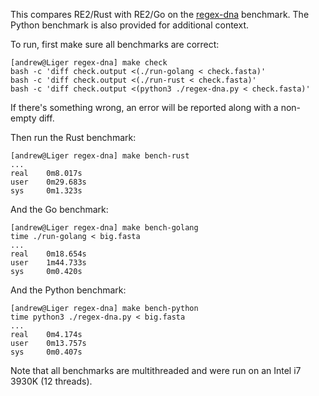 This compares RE2/Rust with RE2/Go on the
[regex-dna](http://benchmarksgame.alioth.debian.org/u32/performance.php?test=regexdna)
benchmark. The Python benchmark is also provided for additional context.

To run, first make sure all benchmarks are correct:

```
[andrew@Liger regex-dna] make check
bash -c 'diff check.output <(./run-golang < check.fasta)'
bash -c 'diff check.output <(./run-rust < check.fasta)'
bash -c 'diff check.output <(python3 ./regex-dna.py < check.fasta)'
```

If there's something wrong, an error will be reported along with a non-empty
diff.

Then run the Rust benchmark:

```
[andrew@Liger regex-dna] make bench-rust
...
real    0m8.017s
user    0m29.683s
sys     0m1.323s
```

And the Go benchmark:

```
[andrew@Liger regex-dna] make bench-golang
time ./run-golang < big.fasta
...
real    0m18.654s
user    1m44.733s
sys     0m0.420s
```

And the Python benchmark:

```
[andrew@Liger regex-dna] make bench-python
time python3 ./regex-dna.py < big.fasta
...
real    0m4.174s
user    0m13.757s
sys     0m0.407s
```

Note that all benchmarks are multithreaded and were run on an Intel i7 3930K
(12 threads).

